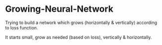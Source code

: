 # Growing-Neural-Network
Trying to build a network which grows (horizontally &amp; vertically) according to loss function.

It starts small, grow as needed (based on loss), vertically & horizontally.
